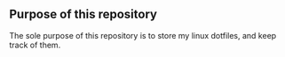 ## Purpose of this repository

The sole purpose of this repository is to store my linux dotfiles, and keep track of them.
